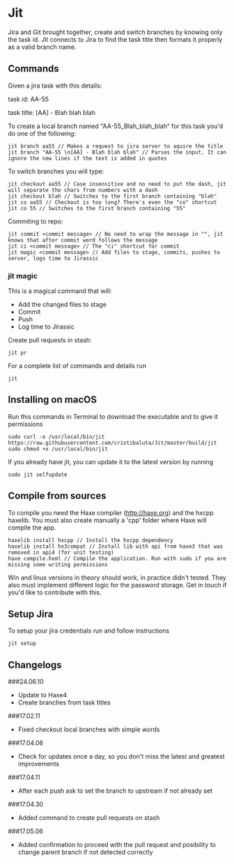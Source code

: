 # Jit
Jira and Git brought together, create and switch branches by knowing only the task id.
Jit connects to Jira to find the task title then formats it properly as a valid branch name.

## Commands
Given a jira task with this details:
  
  task id: AA-55
  
  task title: [AA] - Blah blah blah

To create a local branch named "AA-55_Blah_blah_blah" for this task you'd do one of the following:

	jit branch aa55 // Makes a request to jira server to aquire the title
	jit branch "AA-55 \n[AA] - Blah blah blah" // Parses the input. It can ignore the new lines if the text is added in quotes

To switch branches you will type: 

	jit checkout aa55 // Case insensitive and no need to put the dash, jit will separate the chars from numbers with a dash
	jit checkout blah // Switches to the first branch containing "blah"
	jit co aa55 // Checkout is too long? There's even the "co" shortcut
	jit co 55 // Switches to the first branch containing "55"

Commiting to repo:

	jit commit <commit message> // No need to wrap the message in "", jit knows that after commit word follows the message
	jit ci <commit message> // The "ci" shortcut for commit
	jit magic <commit message> // Add files to stage, commits, pushes to server, logs time to Jirassic

### jit magic
This is a magical command that will:
- Add the changed files to stage
- Commit
- Push
- Log time to Jirassic


Create pull requests in stash:

	jit pr

For a complete list of commands and details run

	jit

## Installing on macOS

Run this commands in Terminal to download the executable and to give it permissions

	sudo curl -o /usr/local/bin/jit https://raw.githubusercontent.com/cristibaluta/Jit/master/build/jit
	sudo chmod +x /usr/local/bin/jit

If you already have jit, you can update it to the latest version by running

    sudo jit selfupdate

## Compile from sources
To compile you need the Haxe compiler (http://haxe.org) and the hxcpp haxelib. You must also create manually a 'cpp' folder where Haxe will compile the app.

	haxelib install hxcpp // Install the hxcpp dependency
	haxelib install hx3compat // Install lib with api from haxe3 that was removed in api4 (for unit testing)
	haxe compile.hxml // Compile the application. Run with sudo if you are missing some writing permissions

Win and linux versions in theory should work, in practice didn't tested. They also must implement different logic for the password storage. Get in touch if you'd like to contribute with this.

## Setup Jira
To setup your jira credentials run and follow instructions

    jit setup

## Changelogs

###24.06.10
- Update to Haxe4
- Create branches from task titles

###17.02.11
- Fixed checkout local branches with simple words

###17.04.06
- Check for updates once a day, so you don't miss the latest and greatest improvements

###17.04.11
- After each push ask to set the branch to upstream if not already set

###17.04.30
- Added command to create pull requests on stash

###17.05.06
- Added confirmation to proceed with the pull request and posibility to change parent branch if not detected correctly
